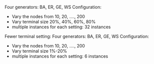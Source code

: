 Four generators: BA, ER, GE, WS
Configuration:
  - Vary the nodes from 10, 20, ...., 200
  - Vary terminal size 20%, 40%, 60%, 80%
  - multiple instances for each setting: 32 instances

Fewer terminal setting:
Four generators: BA, ER, GE, WS
Configuration:
  - Vary the nodes from 10, 20, ...., 200
  - Vary terminal size 1%-20%
  - multiple instances for each setting: 6 instances
